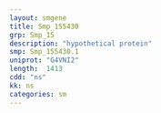 ```yaml
---
layout: smgene
title: Smp_155430
grp: Smp_15
description: "hypothetical protein"
smp: Smp_155430.1
uniprot: "G4VNI2"
length:  1413
cdd: "ns"
kk: ns
categories: sm
---
```

